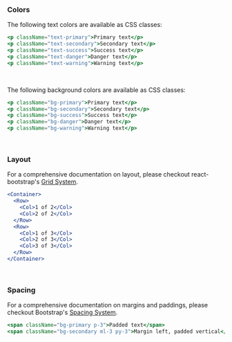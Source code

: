 ### **Colors**

The following text colors are available as CSS classes:

```jsx
<p className="text-primary">Primary text</p>
<p className="text-secondary">Secondary text</p>
<p className="text-success">Success text</p>
<p className="text-danger">Danger text</p>
<p className="text-warning">Warning text</p>
```

<br/>

The following background colors are available as CSS classes:

```jsx
<p className="bg-primary">Primary text</p>
<p className="bg-secondary">Secondary text</p>
<p className="bg-success">Success text</p>
<p className="bg-danger">Danger text</p>
<p className="bg-warning">Warning text</p>
```

<br/>

### **Layout**

For a comprehensive documentation on layout, please checkout react-bootstrap's [Grid System](https://react-bootstrap.github.io/layout/grid/).

```jsx static
<Container>
  <Row>
    <Col>1 of 2</Col>
    <Col>2 of 2</Col>
  </Row>
  <Row>
    <Col>1 of 3</Col>
    <Col>2 of 3</Col>
    <Col>3 of 3</Col>
  </Row>
</Container>
```

<br/>

### **Spacing**

For a comprehensive documentation on margins and paddings, please checkout Bootstrap's [Spacing System](https://getbootstrap.com/docs/4.3/utilities/spacing/).

```jsx
<span className="bg-primary p-3">Padded text</span>
<span className="bg-secondary ml-3 py-3">Margin left, padded vertical</span>
```
